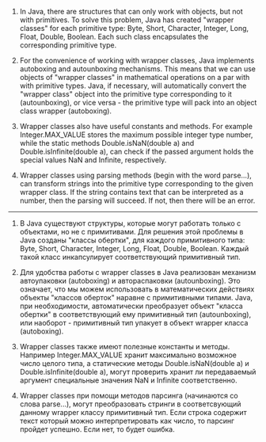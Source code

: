 1. In Java, there are structures that can only work with objects, but not with primitives.
   To solve this problem, Java has created "wrapper classes" for each primitive type:
   Byte, Short, Character, Integer, Long, Float, Double, Boolean.
   Each such class encapsulates the corresponding primitive type.

2. For the convenience of working with wrapper classes, Java implements autoboxing and autounboxing mechanisms.
   This means that we can use objects of "wrapper classes" in mathematical operations on a par with
   with primitive types. Java, if necessary, will automatically convert the "wrapper class" object
   into the primitive type corresponding to it (autounboxing), or vice versa - the primitive type will pack into an object
   class wrapper (autoboxing).

2. Wrapper classes also have useful constants and methods. For example Integer.MAX_VALUE stores the maximum possible
   integer type number, while the static methods Double.isNaN(double a) and Double.isInfinite(double a),
   can check if the passed argument holds the special values NaN and Infinite, respectively.

3. Wrapper classes using parsing methods (begin with the word parse...), can transform strings
   into the primitive type corresponding to the given wrapper class. If the string contains text that can be interpreted
   as a number, then the parsing will succeed. If not, then there will be an error.


_________________________


1. В Java существуют структуры, которые могут работать только с объектами, но не с примитивами.
   Для решения этой проблемы в Java созданы "классы обертки", для каждого примитивного типа:
   Byte, Short, Character, Integer, Long, Float, Double, Boolean.
   Каждый такой класс инкапсулирует соответствующий примитивный тип. 

2. Для удобства работы с wrapper classes в Java реализован механизм автоупаковки (autoboxing) и автораспаковки (autounboxing).
   Это означает, что мы можем использовать в математических действиях объекты "классов оберток" наравне
   с примитивными типами. Java, при необходимости, автоматически преобразует объект "класса обертки"
   в соответствующий ему примитивный тип (autounboxing), или наоборот - примитивный тип упакует в объект
   wrapper класса (autoboxing).

3. Wrapper classes также имеют полезные константы и методы. Например Integer.MAX_VALUE хранит максимально возможное
   число целого типа, а статические методы Double.isNaN(double a) и Double.isInfinite(double a),
   могут проверить хранит ли передаваемый аргумент специальные значения NaN и Infinite соответственно.

4. Wrapper classes при помощи методов парсинга (начинаются со слова parse...), могут преобразовать стринги
   в соответсвующий данному wrapper классу примитивный тип. Если строка содержит текст который можно интерпретировать
   как число, то парсинг пройдет успешно. Если нет, то будет ошибка.